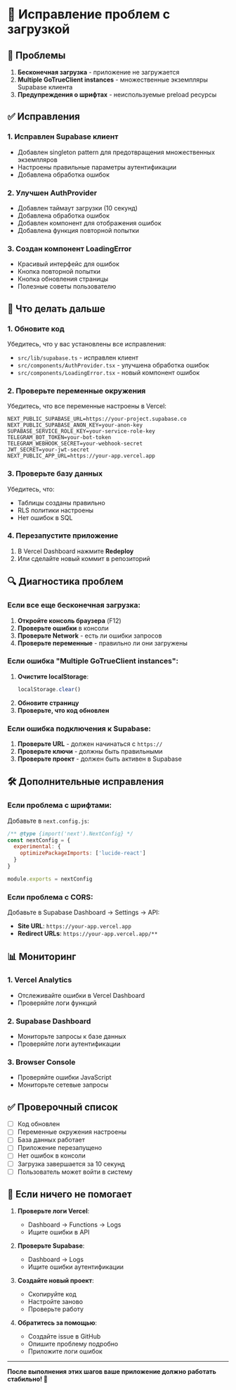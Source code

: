 # 🔧 Исправление проблем с загрузкой

## 🚨 Проблемы
1. **Бесконечная загрузка** - приложение не загружается
2. **Multiple GoTrueClient instances** - множественные экземпляры Supabase клиента
3. **Предупреждения о шрифтах** - неиспользуемые preload ресурсы

## ✅ Исправления

### 1. Исправлен Supabase клиент
- Добавлен singleton pattern для предотвращения множественных экземпляров
- Настроены правильные параметры аутентификации
- Добавлена обработка ошибок

### 2. Улучшен AuthProvider
- Добавлен таймаут загрузки (10 секунд)
- Добавлена обработка ошибок
- Добавлен компонент для отображения ошибок
- Добавлена функция повторной попытки

### 3. Создан компонент LoadingError
- Красивый интерфейс для ошибок
- Кнопка повторной попытки
- Кнопка обновления страницы
- Полезные советы пользователю

## 🚀 Что делать дальше

### 1. Обновите код
Убедитесь, что у вас установлены все исправления:
- `src/lib/supabase.ts` - исправлен клиент
- `src/components/AuthProvider.tsx` - улучшена обработка ошибок
- `src/components/LoadingError.tsx` - новый компонент ошибок

### 2. Проверьте переменные окружения
Убедитесь, что все переменные настроены в Vercel:
```env
NEXT_PUBLIC_SUPABASE_URL=https://your-project.supabase.co
NEXT_PUBLIC_SUPABASE_ANON_KEY=your-anon-key
SUPABASE_SERVICE_ROLE_KEY=your-service-role-key
TELEGRAM_BOT_TOKEN=your-bot-token
TELEGRAM_WEBHOOK_SECRET=your-webhook-secret
JWT_SECRET=your-jwt-secret
NEXT_PUBLIC_APP_URL=https://your-app.vercel.app
```

### 3. Проверьте базу данных
Убедитесь, что:
- Таблицы созданы правильно
- RLS политики настроены
- Нет ошибок в SQL

### 4. Перезапустите приложение
1. В Vercel Dashboard нажмите **Redeploy**
2. Или сделайте новый коммит в репозиторий

## 🔍 Диагностика проблем

### Если все еще бесконечная загрузка:

1. **Откройте консоль браузера** (F12)
2. **Проверьте ошибки** в консоли
3. **Проверьте Network** - есть ли ошибки запросов
4. **Проверьте переменные** - правильно ли они загружены

### Если ошибка "Multiple GoTrueClient instances":

1. **Очистите localStorage**:
   ```javascript
   localStorage.clear()
   ```
2. **Обновите страницу**
3. **Проверьте, что код обновлен**

### Если ошибка подключения к Supabase:

1. **Проверьте URL** - должен начинаться с `https://`
2. **Проверьте ключи** - должны быть правильными
3. **Проверьте проект** - должен быть активен в Supabase

## 🛠 Дополнительные исправления

### Если проблема с шрифтами:
Добавьте в `next.config.js`:
```javascript
/** @type {import('next').NextConfig} */
const nextConfig = {
  experimental: {
    optimizePackageImports: ['lucide-react']
  }
}

module.exports = nextConfig
```

### Если проблема с CORS:
Добавьте в Supabase Dashboard → Settings → API:
- **Site URL**: `https://your-app.vercel.app`
- **Redirect URLs**: `https://your-app.vercel.app/**`

## 📊 Мониторинг

### 1. Vercel Analytics
- Отслеживайте ошибки в Vercel Dashboard
- Проверяйте логи функций

### 2. Supabase Dashboard
- Мониторьте запросы к базе данных
- Проверяйте логи аутентификации

### 3. Browser Console
- Проверяйте ошибки JavaScript
- Мониторьте сетевые запросы

## ✅ Проверочный список

- [ ] Код обновлен
- [ ] Переменные окружения настроены
- [ ] База данных работает
- [ ] Приложение перезапущено
- [ ] Нет ошибок в консоли
- [ ] Загрузка завершается за 10 секунд
- [ ] Пользователь может войти в систему

## 🚨 Если ничего не помогает

1. **Проверьте логи Vercel**:
   - Dashboard → Functions → Logs
   - Ищите ошибки в API

2. **Проверьте Supabase**:
   - Dashboard → Logs
   - Ищите ошибки аутентификации

3. **Создайте новый проект**:
   - Скопируйте код
   - Настройте заново
   - Проверьте работу

4. **Обратитесь за помощью**:
   - Создайте issue в GitHub
   - Опишите проблему подробно
   - Приложите логи ошибок

---

**После выполнения этих шагов ваше приложение должно работать стабильно! 🎉**

